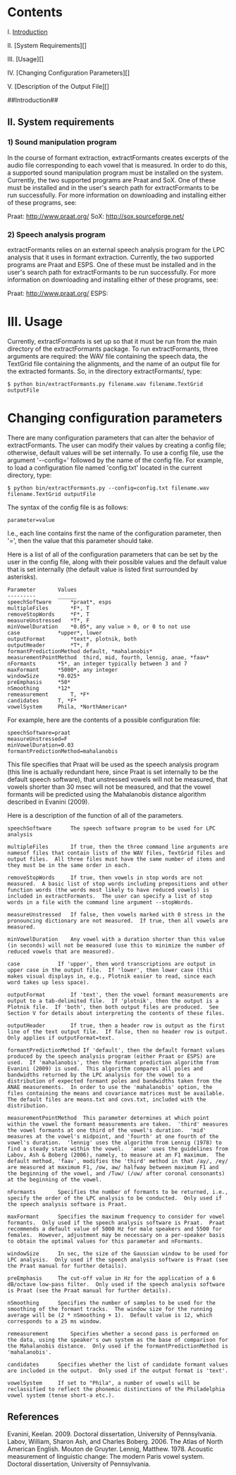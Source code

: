 # Contents

I. [Introduction](#introduction)

II. [System Requirements][]

III. [Usage][]

IV. [Changing Configuration Parameters][]

V. [Description of the Output File][]

##Introduction##

## II. System requirements ##

### 1) Sound manipulation program
In the course of formant extraction, extractFormants creates excerpts of the audio file corresponding to each vowel that is measured.  In order to do this, a supported sound manipulation program must be installed on the system.  Currently, the two supported programs are Praat and SoX.  One of these must be installed and in the user's search path for extractFormants to be run successfully.  For more information on downloading and installing either of these programs, see:

Praat:  http://www.praat.org/
SoX:  http://sox.sourceforge.net/

### 2) Speech analysis program
extractFormants relies on an external speech analysis program for the LPC analysis that it uses in formant extraction.  Currently, the two supported programs are Praat and ESPS.  One of these must be installed and in the user's search path for extractFormants to be run successfully.  For more information on downloading and installing either of these programs, see:

Praat:  http://www.praat.org/
ESPS:  

# III. Usage

Currently, extractFormants is set up so that it must be run from the main directory of the extractFormants package.  To run extractFormants, three arguments are required:  the WAV file containing the speech data, the TextGrid file containing the alignments, and the name of an output file for the extracted formants.  So, in the directory extractFormants/, type:

`$ python bin/extractFormants.py filename.wav filename.TextGrid outputFile`

# Changing configuration parameters

There are many configuration parameters that can alter the behavior of extractFormants.  The user can modify their values by creating a config file; otherwise, default values will be set internally.  To use a config file, use the argument '--config=' followed by the name of the config file.  For example, to load a configuration file named 'config.txt' located in the current directory, type:

`$ python bin/extractFormants.py --config=config.txt filename.wav filename.TextGrid outputFile`

The syntax of the config file is as follows:

`parameter=value`

I.e., each line contains first the name of the configuration parameter, then '=', then the value that this parameter should take.

Here is a list of all of the configuration parameters that can be set by the user in the config file, along with their possible values and the default value that is set internally (the default value is listed first surrounded by asterisks).


	Parameter		Values
	---------		______
	speechSoftware		*praat*, esps
	multipleFiles		*F*, T
	removeStopWords		*F*, T
	measureUnstressed	*T*, F
	minVowelDuration	*0.05*, any value > 0, or 0 to not use
	case			*upper*, lower
	outputFormat		*text*, plotnik, both
	outputHeader		*T*, F
	formantPredictionMethod	default, *mahalanobis*
	measurementPointMethod	third, mid, fourth, lennig, anae, *faav*
	nFormants		*5*, an integer typically between 3 and 7
	maxFormant		*5000*, any integer 
	windowSize		*0.025*
	preEmphasis		*50*
	nSmoothing		*12*
	remeasurement		T, *F*
	candidates		T, *F*
	vowelSystem		Phila, *NorthAmerican*


For example, here are the contents of a possible configuration file:

	speechSoftware=praat
	measureUnstressed=F
	minVowelDuration=0.03
	formantPredictionMethod=mahalanobis

This file specifies that Praat will be used as the speech analysis program (this line is actually redundant here, since Praat is set internally to be the default speech software), that unstressed vowels will not be measured, that vowels shorter than 30 msec will not be measured, and that the vowel formants will be predicted using the Mahalanobis distance algorithm described in Evanini (2009).

Here is a description of the function of all of the parameters.

	speechSoftware		The speech software program to be used for LPC analysis

	multipleFiles		If true, then the three command line arguments are namesof files that contain lists of the WAV files, TextGrid files and output files.  All three files must have the same number of items and they must be in the same order in each.

	removeStopWords		If true, then vowels in stop words are not measured.  A basic list of stop words including prepositions and other function words (the words most likely to have reduced vowels) is included in extractFormants.  The user can specify a list of stop words in a file with the command line argument --stopWords.

	measureUnstressed	If false, then vowels marked with 0 stress in the pronouncing dictionary are not measured.  If true, then all vowels are measured.

	minVowelDuration	Any vowel with a duration shorter than this value (in seconds) will not be measured (use this to minimize the number of reduced vowels that are measured).

	case			If 'upper', then word transcriptions are output in upper case in the output file.  If 'lower', then lower case (this makes visual displays in, e.g., Plotnik easier to read, since each word takes up less space).

	outputFormat		If 'text', then the vowel formant measurements are output to a tab-delimited file.  If 'plotnik', then the output is a Plotnik file.  If 'both', then both output files are produced.  See Section V for details about interpreting the contents of these files.

	outputHeader		If true, then a header row is output as the first line of the text output file.  If false, then no header row is output.  Only applies if outputFormat=text.

	formantPredictionMethod	If 'default', then the default formant values produced by the speech analysis program (either Praat or ESPS) are used.  If 'mahalanobis', then the formant prediction algorithm from Evanini (2009) is used.  This algorithm compares all poles and bandwidths returned by the LPC analysis for the vowel to a distribution of expected formant poles and bandwidths taken from the ANAE measurements.  In order to use the 'mahalanobis' option, the files containing the means and covariance matrices must be available.  The default files are means.txt and covs.txt, included with the distribution.

	measurementPointMethod	This parameter determines at which point within the vowel the formant measurements are taken.  'third' measures the vowel formants at one third of the vowel's duration.  'mid' measures at the vowel's midpoint, and 'fourth' at one fourth of the vowel's duration.  'lennig' uses the algorithm from Lennig (1978) to find a steady state within the vowel.  'anae' uses the guidelines from Labov, Ash & Boberg (2006), namely, to measure at an F1 maximum.  The default method, 'faav', modifies the 'third' method in that /ay/, /ey/ are measured at maximum F1, /ow, aw/ halfway between maximum F1 and the beginning of the vowel, and /Tuw/ (/uw/ after coronal consonants) at the beginning of the vowel.

	nFormants		Specifies the number of formants to be returned, i.e., specify the order of the LPC analysis to be conducted.  Only used if the speech analysis software is Praat.

	maxFormant		Specifies the maximum frequency to consider for vowel formants.  Only used if the speech analysis software is Praat.  Praat recommends a default value of 5000 Hz for male speakers and 5500 for females.  However, adjustment may be necessary on a per-speaker basis to obtain the optimal values for this parameter and nFormants.

	windowSize		In sec, the size of the Gaussian window to be used for LPC analysis.  Only used if the speech analysis software is Praat (see the Praat manual for further details).

	preEmphasis		The cut-off value in Hz for the application of a 6 dB/octave low-pass filter.  Only used if the speech analysis software is Praat (see the Praat manual for further details).

	nSmoothing		Specifies the number of samples to be used for the smoothing of the formant tracks.  The window size for the running average will be (2 * nSmoothing + 1).  Default value is 12, which corresponds to a 25 ms window.

	remeasurement		Specifies whether a second pass is performed on the data, using the speaker's own system as the base of comparison for the Mahalanobis distance.  Only used if the formantPredictionMethod is 'mahalanobis'.

	candidates		Specifies whether the list of candidate formant values are included in the output.  Only used if the output format is 'text'.

	vowelSystem		If set to "Phila", a number of vowels will be reclassified to reflect the phonemic distinctions of the Philadelphia vowel system (tense short-a etc.).


References
----------
Evanini, Keelan.  2009.  Doctoral dissertation, University of Pennsylvania.
Labov, William, Sharon Ash, and Charles Boberg.  2006.  The Atlas of North American English.  Mouton de Gruyter.
Lennig, Matthew.  1978.  Acoustic measurement of linguistic change:  The modern Paris vowel system.  Doctoral dissertation, University of Pennsylvania.
